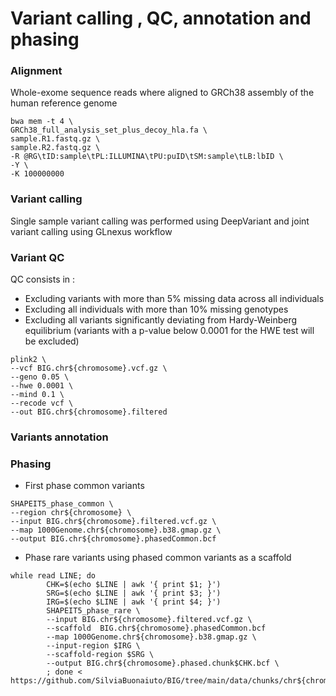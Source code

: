 # Variant calling , QC, annotation and phasing

### Alignment
Whole-exome sequence reads where aligned to GRCh38 assembly of the human reference genome
```
bwa mem -t 4 \
GRCh38_full_analysis_set_plus_decoy_hla.fa \
sample.R1.fastq.gz \
sample.R2.fastq.gz \
-R @RG\tID:sample\tPL:ILLUMINA\tPU:puID\tSM:sample\tLB:lbID \
-Y \
-K 100000000  
```
### Variant calling
Single sample variant calling was performed using DeepVariant and joint variant calling using GLnexus workflow

### Variant QC 
QC consists in :
* Excluding variants with more than 5% missing data across all individuals
* Excluding all individuals with more than 10% missing genotypes
* Excluding all variants significantly deviating from Hardy-Weinberg equilibrium (variants with a p-value below 0.0001 for the HWE test will be excluded)
``` 
plink2 \
--vcf BIG.chr${chromosome}.vcf.gz \
--geno 0.05 \
--hwe 0.0001 \
--mind 0.1 \
--recode vcf \
--out BIG.chr${chromosome}.filtered
```
### Variants annotation

### Phasing
* First phase common variants
```
SHAPEIT5_phase_common \
--region chr${chromosome} \
--input BIG.chr${chromosome}.filtered.vcf.gz \
--map 1000Genome.chr${chromosome}.b38.gmap.gz \
--output BIG.chr${chromosome}.phasedCommon.bcf
```
* Phase rare variants using phased common variants as a scaffold
```
while read LINE; do
        CHK=$(echo $LINE | awk '{ print $1; }')
        SRG=$(echo $LINE | awk '{ print $3; }')
        IRG=$(echo $LINE | awk '{ print $4; }')
      	SHAPEIT5_phase_rare \
      	--input BIG.chr${chromosome}.filtered.vcf.gz \
      	--scaffold  BIG.chr${chromosome}.phasedCommon.bcf
      	--map 1000Genome.chr${chromosome}.b38.gmap.gz \
      	--input-region $IRG \ 
      	--scaffold-region $SRG \
      	--output BIG.chr${chromosome}.phased.chunk$CHK.bcf \
      	; done < https://github.com/SilviaBuonaiuto/BIG/tree/main/data/chunks/chr${chromosome}.smallerChunks.txt
```